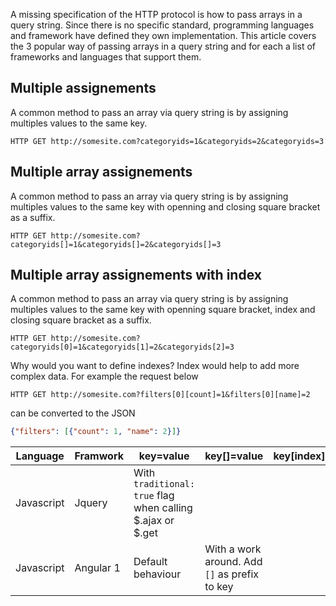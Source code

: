 
A missing specification of the HTTP protocol is how to pass arrays in a query string. Since there is no specific standard, programming languages and framework have defined they own implementation. This article covers the 3 popular way of passing arrays in a query string and for each a list of frameworks and languages that support them.

## Multiple assignements
A common method to pass an array via query string is by assigning multiples values to the same key.
```http
HTTP GET http://somesite.com?categoryids=1&categoryids=2&categoryids=3
```

## Multiple array assignements
A common method to pass an array via query string is by assigning multiples values to the same key with openning and closing square bracket as a suffix.
```http
HTTP GET http://somesite.com?categoryids[]=1&categoryids[]=2&categoryids[]=3
```

## Multiple array assignements with index
A common method to pass an array via query string is by assigning multiples values to the same key with openning square bracket, index and closing square bracket as a suffix.
```http
HTTP GET http://somesite.com?categoryids[0]=1&categoryids[1]=2&categoryids[2]=3
```
Why would you want to define indexes? Index would help to add more complex data. For example the request below 
```http
HTTP GET http://somesite.com?filters[0][count]=1&filters[0][name]=2
```
can be converted to the JSON
```json
{"filters": [{"count": 1, "name": 2}]}
```

Language | Framwork     | key=value         |key[]=value|key[index]=value
| ----------| ---------- | ---------- | ---------- |---------- |
|Javascript| Jquery       | With `traditional: true` flag when calling $.ajax or $.get       | | 
|Javascript| Angular  1     | Default behaviour       |With a work around. Add `[]` as prefix to key  | 
